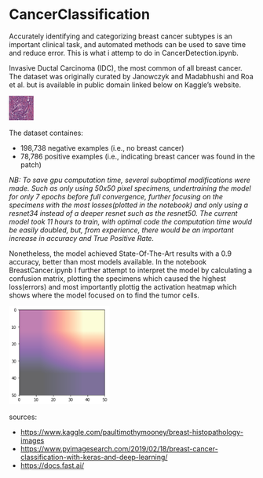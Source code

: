 # CancerClassification

Accurately identifying and categorizing breast cancer subtypes is an important clinical task, and automated methods can be used to save time and reduce error. This is what i attemp to do in CancerDetection.ipynb.
 
Invasive Ductal Carcinoma (IDC), the most common of all breast cancer. The dataset was originally curated by Janowczyk and Madabhushi and Roa et al. but is available in public domain linked below on Kaggle’s website.

![Activation Heatmap](https://github.com/Carl-E-B/CancerClassification/blob/master/8863_idx5_x1051_y1051_class1.png)

The dataset containes:
- 198,738 negative examples (i.e., no breast cancer)
- 78,786 positive examples (i.e., indicating breast cancer was found in the patch)

*NB: To save gpu computation time, several suboptimal modifications were made. Such as only using 50x50 pixel specimens, undertraining the model for only 7 epochs before full convergence, further focusing on the specimens with the most losses(plotted in the notebook) and only using a resnet34 instead of a deeper resnet such as the resnet50. The current model took 11 hours to train, with optimal code the computation time would be easily doubled, but, from experience, there would be an important increase in accuracy and True Positive Rate.*

Nonetheless, the model achieved State-Of-The-Art results with a 0.9 accuracy, better than most models available. In the notebook BreastCancer.ipynb I further attempt to interpret the model by calculating a confusion matrix, plotting the specimens which caused the highest loss(errors) and most importantly plottig the activation heatmap which shows where the model focused on to find the tumor cells.

![Activation Heatmap](https://github.com/Carl-E-B/CancerClassification/blob/master/2019-06-24_9-23-14.png)

sources:

* https://www.kaggle.com/paultimothymooney/breast-histopathology-images
* https://www.pyimagesearch.com/2019/02/18/breast-cancer-classification-with-keras-and-deep-learning/
* https://docs.fast.ai/
